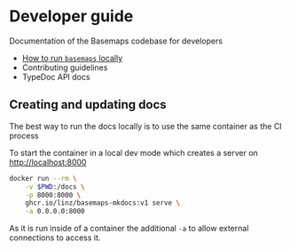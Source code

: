 # Developer guide

Documentation of the Basemaps codebase for developers

- [How to run `basemaps` locally](./run-basemaps-locally.md)
- Contributing guidelines
- TypeDoc API docs

## Creating and updating docs

The best way to run the docs locally is to use the same container as the CI process

To start the container in a local dev mode which creates a server on [http://localhost:8000](http://localhost:8000)

```bash
docker run --rm \
    -v $PWD:/docs \
    -p 8000:8000 \
    ghcr.io/linz/basemaps-mkdocs:v1 serve \
    -a 0.0.0.0:8000
```

As it is run inside of a container the additional `-a` to allow external connections to access it.
